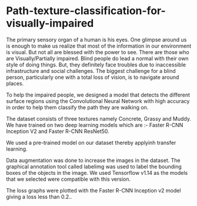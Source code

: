 # Path-texture-classification-for-visually-impaired

The primary sensory organ of a human is his eyes. One glimpse around us is enough to make us realize that most of the information in our environment is visual. But not all are blessed with the power to see. There are those who are Visually/Partially impaired. Blind people do lead a normal with their own style of doing things. But, they definitely face troubles due to inaccessible infrastructure and social challenges. The biggest challenge for a blind person, particularly one with a total loss of vision, is to navigate around places.


To help the impaired people, we designed a model that detects the different surface regions using the Convolutional Neural Network with high accuracy in order to help them classify the path they are walking on. 

The dataset consists of three textures namely Concrete, Grassy and Muddy. We have trained on two deep learning models which are :- Faster R-CNN Inception V2 and Faster R-CNN ResNet50.

We used a pre-trained model on our dataset thereby applyinh transfer learning.

Data augmentation was done to increase the images in the dataset. The graphical annotation tool called labelimg was used to label the bounding boxes of the objects in the image. We used Tensorflow v1.14 as the models that we selected were compatible with this version.

The loss graphs were plotted with the Faster R-CNN Inception v2 model giving a loss less than 0.2..



